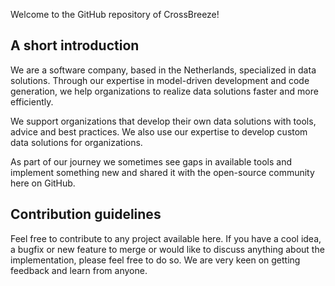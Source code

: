 Welcome to the GitHub repository of CrossBreeze!

## A short introduction

We are a software company, based in the Netherlands, specialized in data solutions. Through our expertise in model-driven development and code generation, we help organizations to realize data solutions faster and more efficiently.

We support organizations that develop their own data solutions with tools, advice and best practices. We also use our expertise to develop custom data solutions for organizations.

As part of our journey we sometimes see gaps in available tools and implement something new and shared it with the open-source community here on GitHub.

## Contribution guidelines

Feel free to contribute to any project available here. If you have a cool idea, a bugfix or new feature to merge or would like to discuss anything about the implementation, please feel free to do so. We are very keen on getting feedback and learn from anyone.
